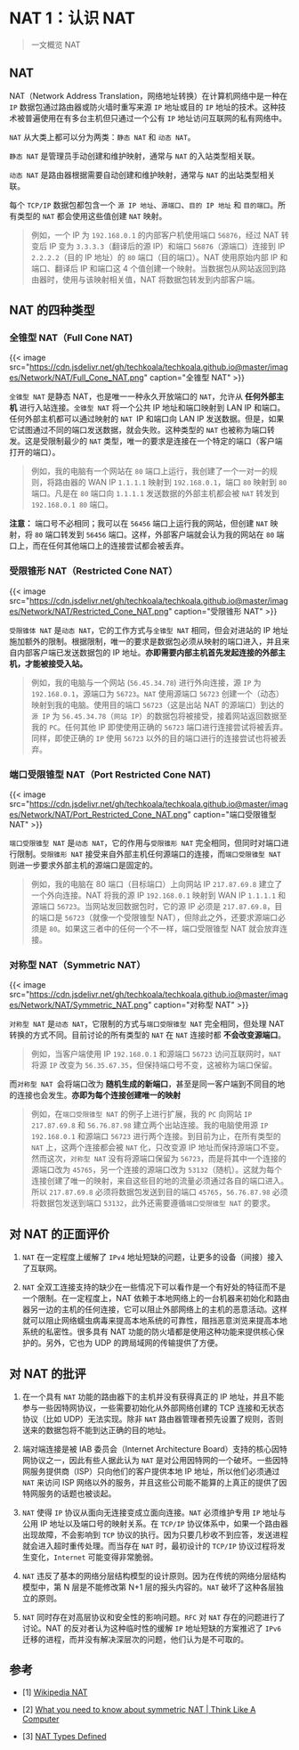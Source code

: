 # NAT 1：认识 NAT


> 一文概览 NAT

<!--more-->

## NAT

NAT（Network Address Translation，网络地址转换）在计算机网络中是一种在 `IP` 数据包通过路由器或防火墙时重写来源 `IP` 地址或目的 `IP` 地址的技术。这种技术被普遍使用在有多台主机但只通过一个公有 `IP` 地址访问互联网的私有网络中。

`NAT` 从大类上都可以分为两类：`静态 NAT` 和 `动态 NAT`。

`静态 NAT` 是管理员手动创建和维护映射，通常与 `NAT` 的入站类型相关联。

`动态 NAT` 是路由器根据需要自动创建和维护映射，通常与 `NAT` 的出站类型相关联。

每个 `TCP/IP` 数据包都包含一个 `源 IP 地址`、`源端口`、`目的 IP 地址` 和 `目的端口`。所有类型的 `NAT` 都会使用这些值创建 `NAT` 映射。

> 例如，一个 IP 为 `192.168.0.1` 的内部客户机使用端口 `56876`，经过 NAT 转变后 IP 变为 `3.3.3.3`（翻译后的源 IP）和端口 `56876`（源端口）连接到 IP `2.2.2.2`（目的 IP 地址）的 `80` 端口（目的端口）。NAT 使用原始内部 IP 和端口、翻译后 IP 和端口这 4 个值创建一个映射。当数据包从网站返回到路由器时，使用与该映射相关值，NAT 将数据包转发到内部客户端。

## NAT 的四种类型

### 全锥型 NAT（Full Cone NAT)

{{< image src="https://cdn.jsdelivr.net/gh/techkoala/techkoala.github.io@master/images/Network/NAT/Full_Cone_NAT.png" caption="全锥型 NAT" >}}

`全锥型 NAT` 是静态 NAT，也是唯一一种永久开放端口的 `NAT`，允许从 **任何外部主机** 进行入站连接。`全锥型 NAT` 将一个公共 IP 地址和端口映射到 LAN IP 和端口。任何外部主机都可以通过映射的 `NAT `IP 和端口向 LAN IP 发送数据。但是，如果它试图通过不同的端口发送数据，就会失败。这种类型的 `NAT` 也被称为端口转发。这是受限制最少的 `NAT` 类型，唯一的要求是连接在一个特定的端口（客户端打开的端口）。

> 例如，我的电脑有一个网站在 `80` 端口上运行，我创建了一个一对一的规则，将路由器的 WAN IP `1.1.1.1` 映射到 `192.168.0.1`，端口 `80` 映射到 `80` 端口。凡是在 `80` 端口向 `1.1.1.1` 发送数据的外部主机都会被 `NAT` 转发到 `192.168.0.1 80` 端口。

**注意：** 端口号不必相同；我可以在 `56456` 端口上运行我的网站，但创建 `NAT` 映射，将 `80` 端口转发到 `56456` 端口。这样，外部客户端就会认为我的网站在 `80` 端口上，而在任何其他端口上的连接尝试都会被丢弃。

### 受限锥形 NAT（Restricted Cone NAT）

{{< image src="https://cdn.jsdelivr.net/gh/techkoala/techkoala.github.io@master/images/Network/NAT/Restricted_Cone_NAT.png" caption="受限锥形 NAT" >}}

`受限锥体 NAT` 是`动态 NAT`，它的工作方式与`全锥型 NAT` 相同，但会对进站的 IP 地址施加额外的限制。根据限制，唯一的要求是数据包必须从映射的端口进入，并且来自内部客户端已发送数据包的 IP 地址。**亦即需要内部主机首先发起连接的外部主机，才能被接受入站。**

> 例如，我的电脑与一个网站 (`56.45.34.78`) 进行外向连接，源 `IP` 为 `192.168.0.1`，源端口为 `56723`。`NAT` 使用源端口 `56723` 创建一个（动态）映射到我的电脑。使用目的端口 `56723`（这是出站 NAT 的源端口）到达的`源 IP` 为 `56.45.34.78`（`网站 IP`）的数据包将被接受，接着网站返回数据至我的 `PC`。任何其他 IP 即使使用正确的 `56723` 端口进行连接尝试将被丢弃。同样，即使正确的 `IP` 使用 `56723` 以外的目的端口进行的连接尝试也将被丢弃。

### 端口受限锥型 NAT（Port Restricted Cone NAT)

{{< image src="https://cdn.jsdelivr.net/gh/techkoala/techkoala.github.io@master/images/Network/NAT/Port_Restricted_Cone_NAT.png" caption="端口受限锥型 NAT" >}}

`端口受限锥型 NAT` 是`动态 NAT`，它的作用与`受限锥形 NAT` 完全相同，但同时对端口进行限制。`受限锥形 NAT` 接受来自外部主机任何源端口的连接，而`端口受限锥型 NAT` 则进一步要求外部主机的源端口是固定的。

> 例如，我的电脑在 80 端口（目标端口）上向网站 IP `217.87.69.8` 建立了一个外向连接。NAT 将我的源 IP `192.168.0.1` 映射到 WAN IP `1.1.1.1` 和源端口 `56723`。当网站发回数据包时，它的源 IP 必须是 `217.87.69.8`，目的端口是 `56723`（就像一个受限锥型 NAT），但除此之外，还要求源端口必须是 `80`。如果这三者中的任何一个不一样，端口受限锥型 NAT 就会放弃连接。

### 对称型 NAT（Symmetric NAT）

{{< image src="https://cdn.jsdelivr.net/gh/techkoala/techkoala.github.io@master/images/Network/NAT/Symmetric_NAT.png" caption="对称型 NAT" >}}

`对称型 NAT` 是`动态 NAT`，它限制的方式与`端口受限锥型 NAT` 完全相同，但处理 NAT 转换的方式不同。目前讨论的所有类型的 `NAT` 在 `NAT` 连接时都 **不会改变源端口**。

> 例如，当客户端使用 IP `192.168.0.1` 和源端口 `56723` 访问互联网时，`NAT` 将源 `IP` 改变为 `56.35.67.35`，但保持端口号不变，这被称为端口保留。

而`对称型 NAT `会将端口改为 **随机生成的新端口**，甚至是同一客户端到不同目的地的连接也会发生。**亦即为每个连接创建唯一的映射**

> 例如，在`端口受限锥型 NAT` 的例子上进行扩展，我的 `PC` 向网站 `IP` `217.87.69.8` 和 `56.76.87.98` 建立两个出站连接。我的电脑使用源 `IP` `192.168.0.1` 和源端口 `56723` 进行两个连接。到目前为止，在所有类型的 `NAT` 上，这两个连接都会被 `NAT` 化，只改变源 IP 地址而保持源端口不变。然而这次，`对称型 NAT` 没有将源端口保留为 `56723`，而是将其中一个连接的源端口改为 `45765`，另一个连接的源端口改为 `53132`（随机）。这就为每个连接创建了唯一的映射，来自这些目的地的流量必须通过各自的端口进入。所以 `217.87.69.8` 必须将数据包发送到目的端口 `45765`，`56.76.87.98` 必须将数据包发送到端口 `53132`，此外还需要遵循`端口受限锥型 NAT` 的要求。

## 对 NAT 的正面评价

1. `NAT` 在一定程度上缓解了 `IPv4` 地址短缺的问题，让更多的设备（间接）接入了互联网。

2. `NAT` 全双工连接支持的缺少在一些情况下可以看作是一个有好处的特征而不是一个限制。在一定程度上，NAT 依赖于本地网络上的一台机器来初始化和路由器另一边的主机的任何连接，它可以阻止外部网络上的主机的恶意活动。这样就可以阻止网络蠕虫病毒来提高本地系统的可靠性，阻挡恶意浏览来提高本地系统的私密性。很多具有 NAT 功能的防火墙都是使用这种功能来提供核心保护的。另外，它也为 UDP 的跨局域网的传输提供了方便。

## 对 NAT 的批评

1. 在一个具有 `NAT` 功能的路由器下的主机并没有获得真正的 IP 地址，并且不能参与一些因特网协议，一些需要初始化从外部网络创建的 TCP 连接和无状态协议（比如 UDP）无法实现。除非 `NAT` 路由器管理者预先设置了规则，否则送来的数据包将不能到达正确的目的地址。

2. 端对端连接是被 IAB 委员会（Internet Architecture Board）支持的核心因特网协议之一，因此有些人据此认为 `NAT` 是对公用因特网的一个破坏。一些因特网服务提供商（ISP）只向他们的客户提供本地 IP 地址，所以他们必须通过 `NAT` 来访问 ISP 网络以外的服务，并且这些公司能不能算的上真正的提供了因特网服务的话题也被谈起。

3. `NAT` 使得 `IP` 协议从面向无连接变成立面向连接。`NAT` 必须维护专用 `IP` 地址与公用 IP 地址以及端口号的映射关系。在 `TCP/IP` 协议体系中，如果一个路由器出现故障，不会影响到 `TCP` 协议的执行。因为只要几秒收不到应答，发送进程就会进入超时重传处理。而当存在 `NAT` 时，最初设计的 `TCP/IP` 协议过程将发生变化，`Internet` 可能变得非常脆弱。

4. `NAT` 违反了基本的网络分层结构模型的设计原则。因为在传统的网络分层结构模型中，第 N 层是不能修改第 N+1 层的报头内容的。`NAT` 破坏了这种各层独立的原则。

5. `NAT` 同时存在对高层协议和安全性的影响问题。`RFC` 对 `NAT` 存在的问题进行了讨论。NAT 的反对者认为这种临时性的缓解 `IP` 地址短缺的方案推迟了 `IPv6` 迁移的进程，而并没有解决深层次的问题，他们认为是不可取的。

## 参考

- [1] [Wikipedia NAT](https://en.wikipedia.org/wiki/Network_address_translation)

- [2] [What you need to know about symmetric NAT | Think Like A Computer](https://think-like-a-computer.com/2011/09/19/symmetric-nat/)

- [3] [NAT Types Defined](https://portforward.com/nat-types/)

